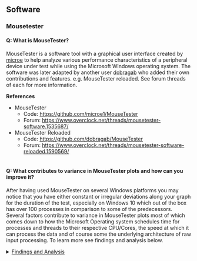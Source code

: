## Software
### Mousetester
#### Q: What is MouseTester?
MouseTester is a software tool with a graphical user interface created by [microe](https://github.com/microe1) to help analyze various performance characteristics of a peripheral device under test while using the Microsoft Windows operating system. The software was later adapted by another user [dobragab](https://github.com/dobragab) who added their own contributions and features. e.g. MouseTester reloaded. See forum threads of each for more information.

**References**
* MouseTester
   * Code: https://github.com/microe1/MouseTester
   * Forum: https://www.overclock.net/threads/mousetester-software.1535687/
* MouseTester Reloaded
   * Code: https://github.com/dobragab/MouseTester
   * Forum: https://www.overclock.net/threads/mousetester-software-reloaded.1590569/
</br></br>

#### Q: What contributes to variance in MouseTester plots and how can you improve it?
After having used MouseTester on several Windows platforms you may notice that you have either constant or irregular deviations along your graph for the duration of the test, especially on Windows 10 which out of the box has over 100 processes in comparison to some of the predecessors. Several factors contribute to variance in MouseTester plots most of which comes down to how the Microsoft Operating system schedules time for processes and threads to their respective CPU/Cores, the speed at which it can process the data and of course some the underlying architecture of raw input processing. To learn more see findings and analysis below.

<details><summary><ins>Findings and Analysis</ins></summary>

To begin let's first look at how a MouseTester plot looks using an slightly optimized Windows 10 LTSC 2019 (Windows 10, 1809) configuration. Each dot on the plot represents data received from the peripheral device (while in motion) and was then processed and captured by the operating system. In order to reach the desired frequency enough movement must occur to generate data to meet the defined polling rate of the device under test. This is typically done by moving the mouse in circles at a constant rate which is also important for consistent readings.

![Stable Plot](../../DOCS/IMAGES/MouseTester%20%20-%20Optimized%20System.png)
  
**Note:** The system is using an unmodified version of the built-in High Performance Power plan, all [BIOS power saving features](../../DOCS/BIOS/README.md) are turned off, the timer resolution is at the default value, USB controller & devices are **not** set to turn off to save power, the video card (NVIDIA) is using default settings and [running at the highest performance state](../../RESEARCH/WINDRIVERS/README.md#q-is-there-a-registry-setting-that-can-force-your-display-adapter-to-remain-at-its-highest-performance-state-pstate-p0), mouse is a Razer Viper Mini set to 1000hz polling rate.
</br></br>
  
**How does the data travel from the mouse through the Windows operating system?**

![Mouse Data Processing Microseconds View](../../DOCS/IMAGES/MouseTester%20-%20CPU%20Processing%20Chain%20Described.png)
  
Visual from [Microsoft's Media Experience Analyzer (MXA/XA)](../../TROUBLESHOOTING/MEDIAPLAYBACK/README.md#media-experience-analyzer) scheduler view. Y-Axis represents the process/thread priority in the scheduler and the X-Axis is time passed during processing with associated [Ready Threads](https://www.microsoftpressstore.com/articles/article.aspx?p=2233328&seqNum=7#) (lines linked between threads)

**Summary**
1. An interrupt is generated for the device (Interrupt Service Routine aka ISR) (green square, upper left corner)
2. The work (data processing) is then deferred for processing (Deferred Procedure Call aka DPC) by the driver (USB XHCI [KMDF driver](https://docs.microsoft.com/en-us/windows-hardware/drivers/wdf/kernel-mode-driver-framework-architecture) WDF01000.sys)
3. DPC is processed
5. The [Client/Server Runtime Subsystem (CSRSS)](../../RESEARCH/WINSERVICES/README.md#clientserver-runtime-subsystem-csrss) processes the raw input events (keyboard/mouse)
6. CSRSS is then responsible to exchange the information with both subscribing services Windows Desktop Manager (DWM) and MouseTester.exe.
7. DWM and the MouseTester process the information on the screen such as requesting the graphics adapter to render the cursor on the screen or write the data to memory for further review.
</br></br>

**What can we learn and use from this information?**
* This ultra small sample took 134us (microseconds) from start to end to process data (upper right corner of screenshot, red square). ~120us of which were spent in CSRSS, DWM and MouseTester.exe
* Time diverted away from these threads, drivers, and processes impact their ability to provide/capture information as quickly as possible.
   * These are usually spikes/variations in plots, or consistent variations along the main distribution.
* Ensure each of these drivers, processes and threads gets as much uninterrupted time as possible. (Depends, see below and read MS references on scheduling, processes and threads)
* Reduce time taken where possible by processes, their threads and drivers in general. e.g. Code optimization, process/thread configuration, driver parameters.
</br></br>

**What I found to provide the most consistent results**
   * WDF01000.sys
      * Bind the USB XHCI Controller to a single dedicated core which is underutilized and not shared by other drivers (ISR/DPC), processes and threads. e.g. Use core 5 of 8
   * DWM and CSRSS
      * Put these on the same core (affinity), if separated you'll likely get outliers consistently at 1005 or 1010Hz but nearly stable 1000hz otherwise. They work closely together so putting them on separate cores cause the other CPU to be initiated to process the information vs remaining on the same core. e.g. Use core 8/8.
      * Increase CSRSS priority class from Normal to High to more closely align with DWMs default priority class.
   * MouseTester.exe
      * Use a dedicated core, one may work better than the other unless you have very tight control of **all threads, drivers and processes affinity**. Putting this on the same core as DWM and CSRSS created worst plots as they fought for CPU time. Changing the affinity from high to realtime may also improve your results.

**References and Tools**
* [The Microsoft Press Store by Pearson - Processes, Threads, and Jobs in the Windows Operating System](https://www.microsoftpressstore.com/articles/article.aspx?p=2233328&seqNum=7#)
* [Windows Internals 7th ed](https://www.amazon.ca/Windows-Internals-Part-architecture-management/dp/0735684189)
   * This is probably the book you want to read if you want to learn more about Windows behind the scenes.
* [Process Hacker](https://processhacker.sourceforge.io/)
   * For changing affinities/priorities of privileged processes (CSRSS etc)
   * Some anti-cheats will block this driver if it's running, the driver should unload itself after being idle. To disable it manually open a Command Prompt as admin then run **sc stop kprocesshacker3**
* [Microsofts Interrupt_Affinity_Policy_Tool](https://docs.microsoft.com/en-us/previous-versions/windows/hardware/download/dn550976(v=vs.85)?redirectedfrom=MSDN)
   * For assisting with USB XHCI Controller affinity (WDF01000.sys driver DPC/ISR affinity), this can be achieved manually as well.
   * https://docs.microsoft.com/en-us/windows-hardware/drivers/kernel/interrupt-affinity-and-priority
* [Microsoft's Media Experience Analyzer (MXA/XA)](../../TROUBLESHOOTING/MEDIAPLAYBACK/README.md#media-experience-analyzer)
* [Microsoft's Windows Performance Analyzer](../../TROUBLESHOOTING/MEDIAPLAYBACK/README.md#media-experience-analyzer)

</details></br>
